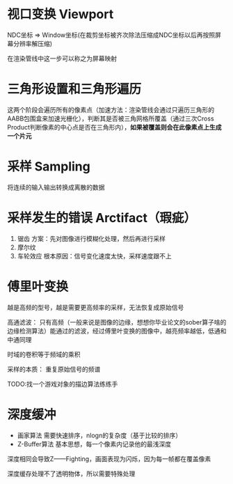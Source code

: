 # 视口变换 Viewport
NDC坐标 => Window坐标(在裁剪坐标被齐次除法压缩成NDC坐标以后再按照屏幕分辨率解压缩)

在渲染管线中这一步可以称之为屏幕映射

# 三角形设置和三角形遍历
这两个阶段会遍历所有的像素点（加速方法：渲染管线会通过只遍历三角形的AABB包围盒来加速光栅化），判断其是否被三角网格所覆盖（通过三次Cross Product判断像素的中心点是否在三角形内），**如果被覆盖则会在此像素点上生成一个片元**

# 采样 Sampling
将连续的输入输出转换成离散的数据

# 采样发生的错误 Arctifact（瑕疵）
1. 锯齿 
   方案：先对图像进行模糊化处理，然后再进行采样
2. 摩尔纹
3. 车轮效应
根本原因：信号变化速度太快，采样速度跟不上

# 傅里叶变换
越是高频的型号，越是需要更高频率的采样，无法恢复成原始信号

高通滤波：
只有高频（一般来说是图像的边缘，想想你毕业论文的sober算子啥的边缘检测算法）能通过的滤波，经过傅里叶变换的图像中，越亮频率越低，低通和中通同理

时域的卷积等于频域的乘积

采样的本质：
重复原始信号的频谱

TODO:找一个游戏对象的描边算法练练手

# 深度缓冲
- 画家算法
  需要快速排序，nlogn的复杂度（基于比较的排序）
- Z-Buffer算法
  基本思想，每一个像素内记录他的最浅深度

深度相同会导致Z——Fighting，画面表现为闪烁，因为每一帧都在覆盖像素

深度缓存处理不了透明物体，所以需要特殊处理






